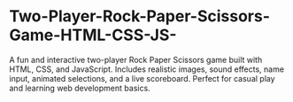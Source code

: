 # Two-Player-Rock-Paper-Scissors-Game-HTML-CSS-JS-
A fun and interactive two-player Rock Paper Scissors game built with HTML, CSS, and JavaScript. Includes realistic images, sound effects, name input, animated selections, and a live scoreboard. Perfect for casual play and learning web development basics.
